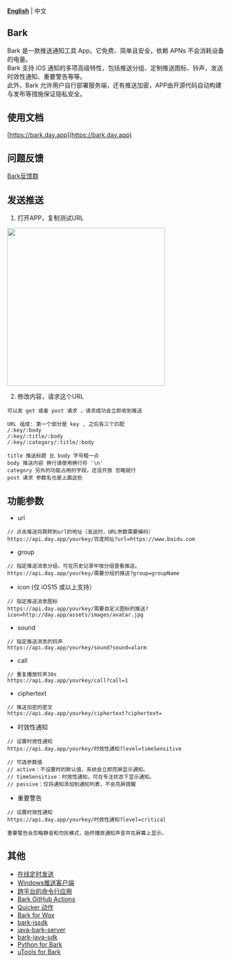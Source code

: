 **[English](README.en.md)** | 中文 
## Bark
Bark 是一款推送通知工具 App。它免费、简单且安全，依赖 APNs 不会消耗设备的电量。<br/>
Bark 支持 iOS 通知的多项高级特性，包括推送分组、定制推送图标、铃声，发送时效性通知、重要警告等等。<br/>
此外，Bark 允许用户自行部署服务端，还有推送加密，APP由开源代码自动构建与发布等措施保证隐私安全。<br/>

## 使用文档
[https://bark.day.app](https://bark.day.app)

## 问题反馈
[Bark反馈群](https://t.me/joinchat/OsCbLzovUAE0YjY1)

## 发送推送
1. 打开APP，复制测试URL 

<img src="https://wx4.sinaimg.cn/mw2000/003rYfqply1grd1meqrvcj60bi08zt9i02.jpg" width=365 />

2. 修改内容，请求这个URL
```
可以发 get 或者 post 请求 ，请求成功会立即收到推送 

URL 组成: 第一个部分是 key , 之后有三个匹配 
/:key/:body 
/:key/:title/:body 
/:key/:category/:title/:body 

title 推送标题 比 body 字号粗一点 
body 推送内容 换行请使用换行符 '\n'
category 另外的功能占用的字段，还没开放 忽略就行 
post 请求 参数名也是上面这些
```

## 功能参数

* url
```
// 点击推送将跳转到url的地址（发送时，URL参数需要编码）
https://api.day.app/yourkey/百度网址?url=https://www.baidu.com 
```
* group
```
// 指定推送消息分组，可在历史记录中按分组查看推送。
https://api.day.app/yourkey/需要分组的推送?group=groupName
```
* icon (仅 iOS15 或以上支持）
```
// 指定推送消息图标
https://api.day.app/yourkey/需要自定义图标的推送?icon=http://day.app/assets/images/avatar.jpg
```
* sound
```
// 指定推送消息的铃声
https://api.day.app/yourkey/sound?sound=alarm
```
* call
```
// 重复播放铃声30s
https://api.day.app/yourkey/call?call=1
```
* ciphertext
```
// 推送加密的密文
https://api.day.app/yourkey/ciphertext?ciphertext=
```
* 时效性通知
```
// 设置时效性通知
https://api.day.app/yourkey/时效性通知?level=timeSensitive

// 可选参数值
// active：不设置时的默认值，系统会立即亮屏显示通知。
// timeSensitive：时效性通知，可在专注状态下显示通知。
// passive：仅将通知添加到通知列表，不会亮屏提醒
```
* 重要警告
```
// 设置时效性通知
https://api.day.app/yourkey/时效性通知?level=critical

重要警告会忽略静音和勿扰模式，始终播放通知声音并在屏幕上显示。
```
## 其他
- [在线定时发送](https://api.ihint.me/bark.html)
- [Windows推送客户端](https://github.com/HsuDan/BarkHelper)
- [跨平台的命令行应用](https://github.com/JasonkayZK/bark-cli)
- [Bark GitHub Actions](https://github.com/harryzcy/action-bark)
- [Quicker 动作](https://getquicker.net/Sharedaction?code=e927d844-d212-4428-758d-08d69de12a3b)
- [Bark for Wox](https://github.com/Zeroto521/Wox.Plugin.Bark)
- [bark-jssdk](https://github.com/afeiship/bark-jssdk)
- [java-bark-server](https://gitee.com/hotlcc/java-bark-server)
- [bark-java-sdk](https://github.com/MoshiCoCo/bark-java-sdk)
- [Python for Bark](https://github.com/funny-cat-happy/barknotificator)
- [uTools for Bark](https://u.tools/plugins/detail/PushOne/)
